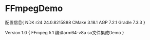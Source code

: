 # FFmpegDemo
配置信息{
NDK r24 24.0.8215888
CMake 3.18.1
AGP 7.2.1
Gradle 7.3.3
}

Version 1.0 {
FFmpeg 5.1 编译arm64-v8a so文件集成Demo
}

